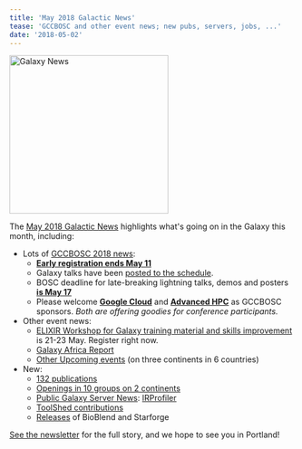 ```yaml
---
title: 'May 2018 Galactic News'
tease: 'GCCBOSC and other event news; new pubs, servers, jobs, ...'
date: '2018-05-02'
---
```

[<img class="float-right" src="/src/news/2018-05-galaxy-update/2018-05-news-summary.png" alt="Galaxy News" width="280" />](/src/galaxy-updates/2018-05/index.md>)

The [May 2018 Galactic News](/src/galaxy-updates/2018-05/index.md) highlights what's going on in the Galaxy this month, including:

* Lots of [GCCBOSC 2018 news](/src/galaxy-updates/2018-04/index.md#gccbosc-2018):
  * **[Early registration ends May 11](/src/galaxy-updates/2018-05/index.md#early-registration-ends-may-11)**
  * Galaxy talks have been [posted to the schedule](/src/galaxy-updates/2018-05/index.md#gcc2018-schedule-posted).
  * BOSC deadline for late-breaking lightning talks, demos and posters **[is May 17](/src/galaxy-updates/2018-05/index.md#bosc-deadline-for-late-breaking-lightning-talks-demos-and-posters-is-may-17)**
  * Please welcome **[Google Cloud](/src/galaxy-updates/2018-05/index.md#gigascience-and-oxford-university-press)** and **[Advanced HPC](/src/galaxy-updates/2018-05/index.md#advanced-hpc)**  as GCCBOSC sponsors.  *Both are offering goodies for conference participants.*
* Other event news:
  * [ELIXIR Workshop for Galaxy training material and skills improvement](/src/galaxy-updates/2018-05/index.md#elixir-workshop-for-galaxy-training-material-and-skills-improvement) is 21-23 May.  Register right now.
  * [Galaxy Africa Report](/src/galaxy-updates/2018-05/index.md#galaxy-africa-report)
  * [Other Upcoming events](/src/galaxy-updates/2018-05/index.md#upcoming-events) (on three continents in 6 countries)
* New:
  * [132 publications](/src/galaxy-updates/2018-05/index.md#publications)
  * [Openings in 10 groups on 2 continents](/src/galaxy-updates/2018-05/index.md#whos-hiring)
  * [Public Galaxy Server News](/src/galaxy-updates/2018-05/index.md#public-galaxy-server-news): [IRProfiler](/src/galaxy-updates/2018-05/index.md#irprofiler) 
  * [ToolShed contributions](/src/galaxy-updates/2018-05/index.md#toolshed-contributions)
  * [Releases](/src/galaxy-updates/2018-05/index.md#releases) of BioBlend and Starforge

[See the newsletter](/src/galaxy-updates/2018-05/index.md) for the full story, and we hope to see you in Portland!
